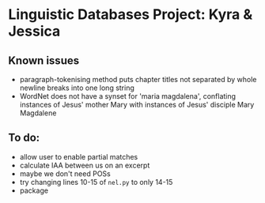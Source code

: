 # Linguistic Databases Project: Kyra & Jessica

## Known issues
- paragraph-tokenising method puts chapter titles not separated by whole newline breaks into one long string
- WordNet does not have a synset for 'maria magdalena', conflating instances of Jesus' mother Mary with instances of Jesus' disciple Mary Magdalene

## To do:
- allow user to enable partial matches
- calculate IAA between us on an excerpt
- maybe we don't need POSs
- try changing lines 10-15 of `nel.py` to only 14-15
- package